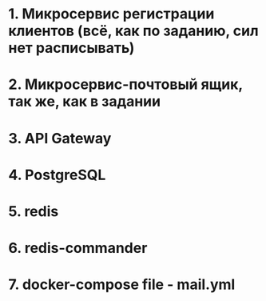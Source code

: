 # 1. Микросервис регистрации клиентов (всё, как по заданию, сил нет расписывать)
# 2. Микросервис-почтовый ящик, так же, как в задании
# 3. API Gateway
# 4. PostgreSQL
# 5. redis
# 6. redis-commander
# 7. docker-compose file - mail.yml